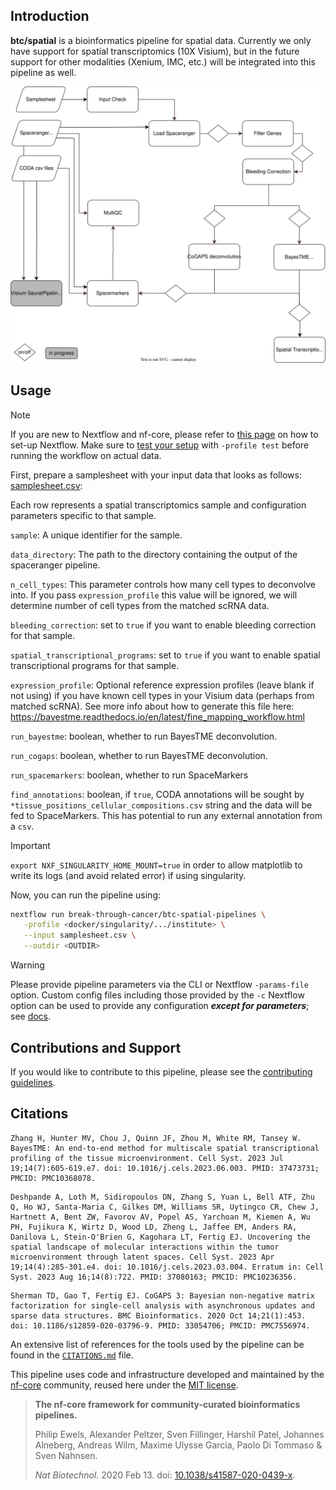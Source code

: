 ## Introduction

**btc/spatial** is a bioinformatics pipeline for spatial data. Currently we only have support for spatial transcriptomics (10X Visium), but in the future support for other modalities
(Xenium, IMC, etc.) will be integrated into this pipeline as well.

![image info](assets/btc-visium.svg)

## Usage

>[!note]
If you are new to Nextflow and nf-core, please refer to [this page](https://nf-co.re/docs/usage/installation) on how
to set-up Nextflow. Make sure to [test your setup](https://nf-co.re/docs/usage/introduction#how-to-run-a-pipeline)
with `-profile test` before running the workflow on actual data.


First, prepare a samplesheet with your input data that looks as follows: [samplesheet.csv](samplesheet.csv):


Each row represents a spatial transcriptomics sample and configuration parameters specific to that sample.

`sample`: A unique identifier for the sample.

`data_directory`: The path to the directory containing the output of the spaceranger pipeline.

`n_cell_types`: This parameter controls how many cell types to deconvolve into. If you pass `expression_profile` this value will be ignored, we will determine number of cell types from the matched scRNA data.

`bleeding_correction`: set to `true` if you want to enable bleeding correction for that sample.

`spatial_transcriptional_programs`: set to `true` if you want to enable spatial transcriptional programs for that sample.

`expression_profile`: Optional reference expression profiles (leave blank if not using) if you have known cell types in your Visium data (perhaps from matched scRNA). See more info about how to generate this file here: https://bayestme.readthedocs.io/en/latest/fine_mapping_workflow.html

`run_bayestme`: boolean, whether to run BayesTME deconvolution.

`run_cogaps`: boolean, whether to run BayesTME deconvolution.

`run_spacemarkers`: boolean, whether to run SpaceMarkers

`find_annotations`: boolean, if `true`, CODA annotations will be sought by `*tissue_positions_cellular_compositions.csv` string and the data will be fed to SpaceMarkers. This has potential to run any external annotation from a `csv`.


>[!IMPORTANT]
`export NXF_SINGULARITY_HOME_MOUNT=true` in order to allow matplotlib to write its logs (and avoid related error) if using singularity.

Now, you can run the pipeline using:

```bash
nextflow run break-through-cancer/btc-spatial-pipelines \
   -profile <docker/singularity/.../institute> \
   --input samplesheet.csv \
   --outdir <OUTDIR>
```

>[!WARNING]
Please provide pipeline parameters via the CLI or Nextflow `-params-file` option. Custom config files including those
provided by the `-c` Nextflow option can be used to provide any configuration _**except for parameters**_;
see [docs](https://nf-co.re/usage/configuration#custom-configuration-files).

## Contributions and Support

If you would like to contribute to this pipeline, please see the [contributing guidelines](.github/CONTRIBUTING.md).

## Citations

```
Zhang H, Hunter MV, Chou J, Quinn JF, Zhou M, White RM, Tansey W. BayesTME: An end-to-end method for multiscale spatial transcriptional profiling of the tissue microenvironment. Cell Syst. 2023 Jul 19;14(7):605-619.e7. doi: 10.1016/j.cels.2023.06.003. PMID: 37473731; PMCID: PMC10368078.
```

```
Deshpande A, Loth M, Sidiropoulos DN, Zhang S, Yuan L, Bell ATF, Zhu Q, Ho WJ, Santa-Maria C, Gilkes DM, Williams SR, Uytingco CR, Chew J, Hartnett A, Bent ZW, Favorov AV, Popel AS, Yarchoan M, Kiemen A, Wu PH, Fujikura K, Wirtz D, Wood LD, Zheng L, Jaffee EM, Anders RA, Danilova L, Stein-O'Brien G, Kagohara LT, Fertig EJ. Uncovering the spatial landscape of molecular interactions within the tumor microenvironment through latent spaces. Cell Syst. 2023 Apr 19;14(4):285-301.e4. doi: 10.1016/j.cels.2023.03.004. Erratum in: Cell Syst. 2023 Aug 16;14(8):722. PMID: 37080163; PMCID: PMC10236356.
```

```
Sherman TD, Gao T, Fertig EJ. CoGAPS 3: Bayesian non-negative matrix factorization for single-cell analysis with asynchronous updates and sparse data structures. BMC Bioinformatics. 2020 Oct 14;21(1):453. doi: 10.1186/s12859-020-03796-9. PMID: 33054706; PMCID: PMC7556974.
```

An extensive list of references for the tools used by the pipeline can be found in the [`CITATIONS.md`](CITATIONS.md) file.

This pipeline uses code and infrastructure developed and maintained by the [nf-core](https://nf-co.re) community, reused here under the [MIT license](https://github.com/nf-core/tools/blob/master/LICENSE).

> **The nf-core framework for community-curated bioinformatics pipelines.**
>
> Philip Ewels, Alexander Peltzer, Sven Fillinger, Harshil Patel, Johannes Alneberg, Andreas Wilm, Maxime Ulysse Garcia, Paolo Di Tommaso & Sven Nahnsen.
>
> _Nat Biotechnol._ 2020 Feb 13. doi: [10.1038/s41587-020-0439-x](https://dx.doi.org/10.1038/s41587-020-0439-x).
